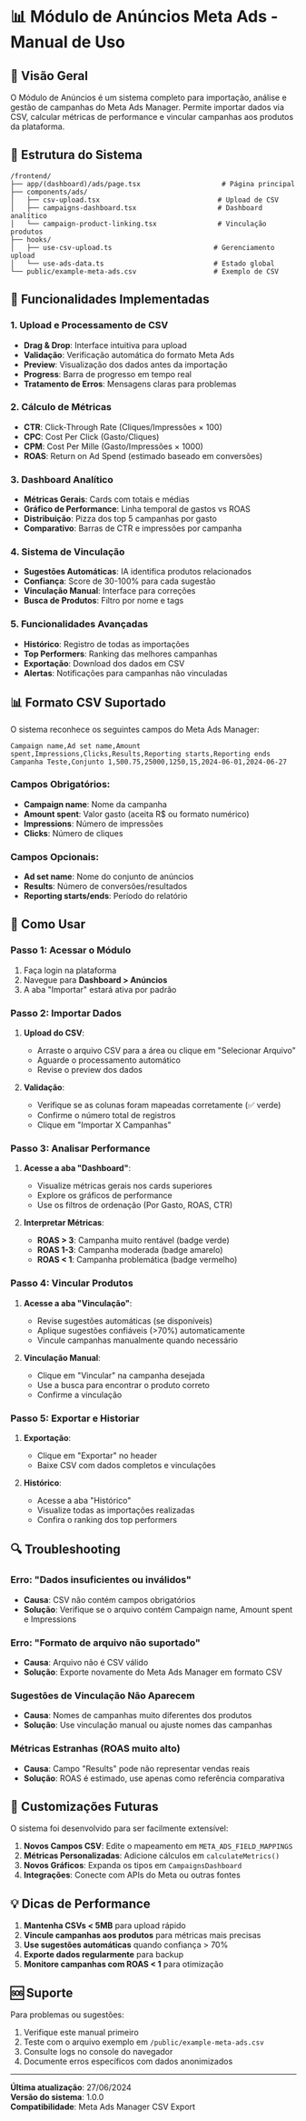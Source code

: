 # 📊 Módulo de Anúncios Meta Ads - Manual de Uso

## 🚀 Visão Geral

O Módulo de Anúncios é um sistema completo para importação, análise e gestão de campanhas do Meta Ads Manager. Permite importar dados via CSV, calcular métricas de performance e vincular campanhas aos produtos da plataforma.

## 📁 Estrutura do Sistema

```
/frontend/
├── app/(dashboard)/ads/page.tsx                    # Página principal
├── components/ads/
│   ├── csv-upload.tsx                             # Upload de CSV
│   ├── campaigns-dashboard.tsx                    # Dashboard analítico
│   └── campaign-product-linking.tsx               # Vinculação produtos
├── hooks/
│   ├── use-csv-upload.ts                         # Gerenciamento upload
│   └── use-ads-data.ts                           # Estado global
└── public/example-meta-ads.csv                   # Exemplo de CSV
```

## 🔧 Funcionalidades Implementadas

### 1. Upload e Processamento de CSV
- **Drag & Drop**: Interface intuitiva para upload
- **Validação**: Verificação automática do formato Meta Ads
- **Preview**: Visualização dos dados antes da importação
- **Progress**: Barra de progresso em tempo real
- **Tratamento de Erros**: Mensagens claras para problemas

### 2. Cálculo de Métricas
- **CTR**: Click-Through Rate (Cliques/Impressões × 100)
- **CPC**: Cost Per Click (Gasto/Cliques)
- **CPM**: Cost Per Mille (Gasto/Impressões × 1000)
- **ROAS**: Return on Ad Spend (estimado baseado em conversões)

### 3. Dashboard Analítico
- **Métricas Gerais**: Cards com totais e médias
- **Gráfico de Performance**: Linha temporal de gastos vs ROAS
- **Distribuição**: Pizza dos top 5 campanhas por gasto
- **Comparativo**: Barras de CTR e impressões por campanha

### 4. Sistema de Vinculação
- **Sugestões Automáticas**: IA identifica produtos relacionados
- **Confiança**: Score de 30-100% para cada sugestão
- **Vinculação Manual**: Interface para correções
- **Busca de Produtos**: Filtro por nome e tags

### 5. Funcionalidades Avançadas
- **Histórico**: Registro de todas as importações
- **Top Performers**: Ranking das melhores campanhas
- **Exportação**: Download dos dados em CSV
- **Alertas**: Notificações para campanhas não vinculadas

## 📊 Formato CSV Suportado

O sistema reconhece os seguintes campos do Meta Ads Manager:

```csv
Campaign name,Ad set name,Amount spent,Impressions,Clicks,Results,Reporting starts,Reporting ends
Campanha Teste,Conjunto 1,500.75,25000,1250,15,2024-06-01,2024-06-27
```

### Campos Obrigatórios:
- **Campaign name**: Nome da campanha
- **Amount spent**: Valor gasto (aceita R$ ou formato numérico)
- **Impressions**: Número de impressões
- **Clicks**: Número de cliques

### Campos Opcionais:
- **Ad set name**: Nome do conjunto de anúncios
- **Results**: Número de conversões/resultados
- **Reporting starts/ends**: Período do relatório

## 🎯 Como Usar

### Passo 1: Acessar o Módulo
1. Faça login na plataforma
2. Navegue para **Dashboard > Anúncios**
3. A aba "Importar" estará ativa por padrão

### Passo 2: Importar Dados
1. **Upload do CSV**:
   - Arraste o arquivo CSV para a área ou clique em "Selecionar Arquivo"
   - Aguarde o processamento automático
   - Revise o preview dos dados

2. **Validação**:
   - Verifique se as colunas foram mapeadas corretamente (✅ verde)
   - Confirme o número total de registros
   - Clique em "Importar X Campanhas"

### Passo 3: Analisar Performance
1. **Acesse a aba "Dashboard"**:
   - Visualize métricas gerais nos cards superiores
   - Explore os gráficos de performance
   - Use os filtros de ordenação (Por Gasto, ROAS, CTR)

2. **Interpretar Métricas**:
   - **ROAS > 3**: Campanha muito rentável (badge verde)
   - **ROAS 1-3**: Campanha moderada (badge amarelo)
   - **ROAS < 1**: Campanha problemática (badge vermelho)

### Passo 4: Vincular Produtos
1. **Acesse a aba "Vinculação"**:
   - Revise sugestões automáticas (se disponíveis)
   - Aplique sugestões confiáveis (>70%) automaticamente
   - Vincule campanhas manualmente quando necessário

2. **Vinculação Manual**:
   - Clique em "Vincular" na campanha desejada
   - Use a busca para encontrar o produto correto
   - Confirme a vinculação

### Passo 5: Exportar e Historiar
1. **Exportação**:
   - Clique em "Exportar" no header
   - Baixe CSV com dados completos e vinculações

2. **Histórico**:
   - Acesse a aba "Histórico"
   - Visualize todas as importações realizadas
   - Confira o ranking dos top performers

## 🔍 Troubleshooting

### Erro: "Dados insuficientes ou inválidos"
- **Causa**: CSV não contém campos obrigatórios
- **Solução**: Verifique se o arquivo contém Campaign name, Amount spent e Impressions

### Erro: "Formato de arquivo não suportado"
- **Causa**: Arquivo não é CSV válido
- **Solução**: Exporte novamente do Meta Ads Manager em formato CSV

### Sugestões de Vinculação Não Aparecem
- **Causa**: Nomes de campanhas muito diferentes dos produtos
- **Solução**: Use vinculação manual ou ajuste nomes das campanhas

### Métricas Estranhas (ROAS muito alto)
- **Causa**: Campo "Results" pode não representar vendas reais
- **Solução**: ROAS é estimado, use apenas como referência comparativa

## 🎨 Customizações Futuras

O sistema foi desenvolvido para ser facilmente extensível:

1. **Novos Campos CSV**: Edite o mapeamento em `META_ADS_FIELD_MAPPINGS`
2. **Métricas Personalizadas**: Adicione cálculos em `calculateMetrics()`
3. **Novos Gráficos**: Expanda os tipos em `CampaignsDashboard`
4. **Integrações**: Conecte com APIs do Meta ou outras fontes

## 💡 Dicas de Performance

1. **Mantenha CSVs < 5MB** para upload rápido
2. **Vincule campanhas aos produtos** para métricas mais precisas
3. **Use sugestões automáticas** quando confiança > 70%
4. **Exporte dados regularmente** para backup
5. **Monitore campanhas com ROAS < 1** para otimização

## 🆘 Suporte

Para problemas ou sugestões:
1. Verifique este manual primeiro
2. Teste com o arquivo exemplo em `/public/example-meta-ads.csv`
3. Consulte logs no console do navegador
4. Documente erros específicos com dados anonimizados

---

**Última atualização**: 27/06/2024  
**Versão do sistema**: 1.0.0  
**Compatibilidade**: Meta Ads Manager CSV Export